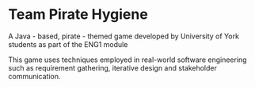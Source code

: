 # Team Pirate Hygiene
A Java - based, pirate - themed game developed by University of York students as part of the ENG1 module

This game uses techniques employed in real-world software engineering such as requirement gathering, iterative design and stakeholder communication.

